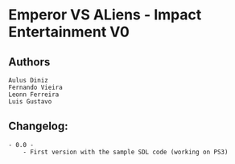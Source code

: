 Emperor VS ALiens - Impact Entertainment V0
=============================

Authors
-------
	Aulus Diniz
	Fernando Vieira
	Leonn Ferreira
	Luis Gustavo

Changelog:
----------
	- 0.0 -
	 	- First version with the sample SDL code (working on PS3) 
	
